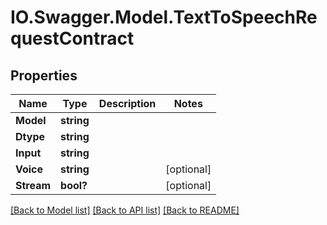 # IO.Swagger.Model.TextToSpeechRequestContract
## Properties

Name | Type | Description | Notes
------------ | ------------- | ------------- | -------------
**Model** | **string** |  | 
**Dtype** | **string** |  | 
**Input** | **string** |  | 
**Voice** | **string** |  | [optional] 
**Stream** | **bool?** |  | [optional] 

[[Back to Model list]](../README.md#documentation-for-models) [[Back to API list]](../README.md#documentation-for-api-endpoints) [[Back to README]](../README.md)

